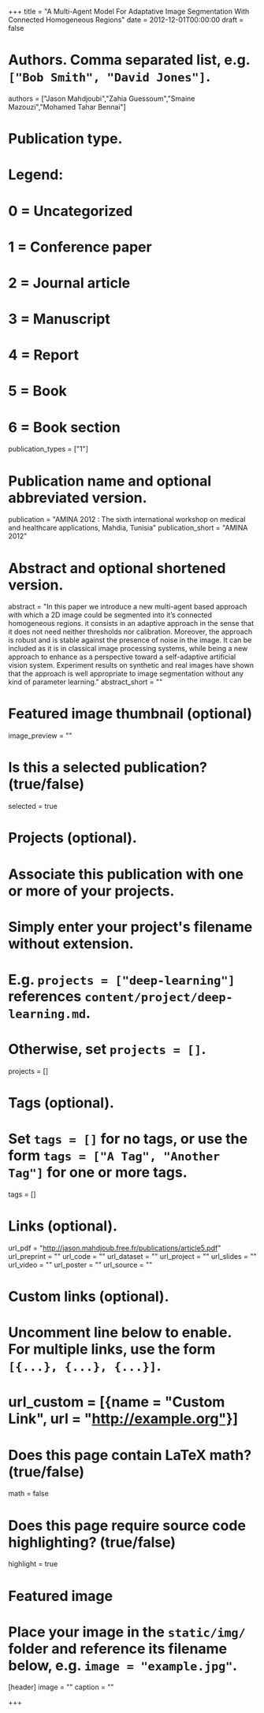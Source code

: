 +++
title = "A Multi-Agent Model For Adaptative Image Segmentation With Connected Homogeneous Regions"
date =  2012-12-01T00:00:00 
draft = false

# Authors. Comma separated list, e.g. `["Bob Smith", "David Jones"]`.
authors = ["Jason Mahdjoubi","Zahia Guessoum","Smaine Mazouzi","Mohamed Tahar Bennai"]

# Publication type.
# Legend:
# 0 = Uncategorized
# 1 = Conference paper
# 2 = Journal article
# 3 = Manuscript
# 4 = Report
# 5 = Book
# 6 = Book section
publication_types = ["1"]

# Publication name and optional abbreviated version.
publication = "AMINA 2012 : The sixth international workshop on medical and healthcare applications, Mahdia, Tunisia"
publication_short = "AMINA 2012"

# Abstract and optional shortened version.
abstract = "In this paper we introduce a new multi-agent based approach with which a 2D image could be segmented into it’s connected homogeneous regions. it consists in an adaptive approach in the sense that it does not need neither thresholds nor calibration. Moreover, the approach is robust and is stable against the presence of noise in the image. It can be included as it is in  classical  image  processing  systems,  while  being  a  new  approach  to  enhance  as  a  perspective  toward  a  self-adaptive  artificial  vision  system.  Experiment  results  on  synthetic and  real  images  have  shown  that  the  approach  is  well  appropriate  to  image  segmentation without any kind of parameter learning."
abstract_short = ""

# Featured image thumbnail (optional)
image_preview = ""

# Is this a selected publication? (true/false)
selected = true

# Projects (optional).
#   Associate this publication with one or more of your projects.
#   Simply enter your project's filename without extension.
#   E.g. `projects = ["deep-learning"]` references `content/project/deep-learning.md`.
#   Otherwise, set `projects = []`.
projects = []

# Tags (optional).
#   Set `tags = []` for no tags, or use the form `tags = ["A Tag", "Another Tag"]` for one or more tags.
tags = []

# Links (optional).
url_pdf = "http://jason.mahdjoub.free.fr/publications/article5.pdf"
url_preprint = ""
url_code = ""
url_dataset = ""
url_project = ""
url_slides = ""
url_video = ""
url_poster = ""
url_source = ""

# Custom links (optional).
#   Uncomment line below to enable. For multiple links, use the form `[{...}, {...}, {...}]`.
# url_custom = [{name = "Custom Link", url = "http://example.org"}]

# Does this page contain LaTeX math? (true/false)
math = false

# Does this page require source code highlighting? (true/false)
highlight = true

# Featured image
# Place your image in the `static/img/` folder and reference its filename below, e.g. `image = "example.jpg"`.
[header]
image = ""
caption = ""

+++